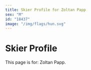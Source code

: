 ```yaml
---
title: Skier Profile for Zoltan Papp
sex: "M"
id: "18437"
image: "/img/flags/hun.svg" 
---
```


# Skier Profile

This page is for: Zoltan Papp.
    